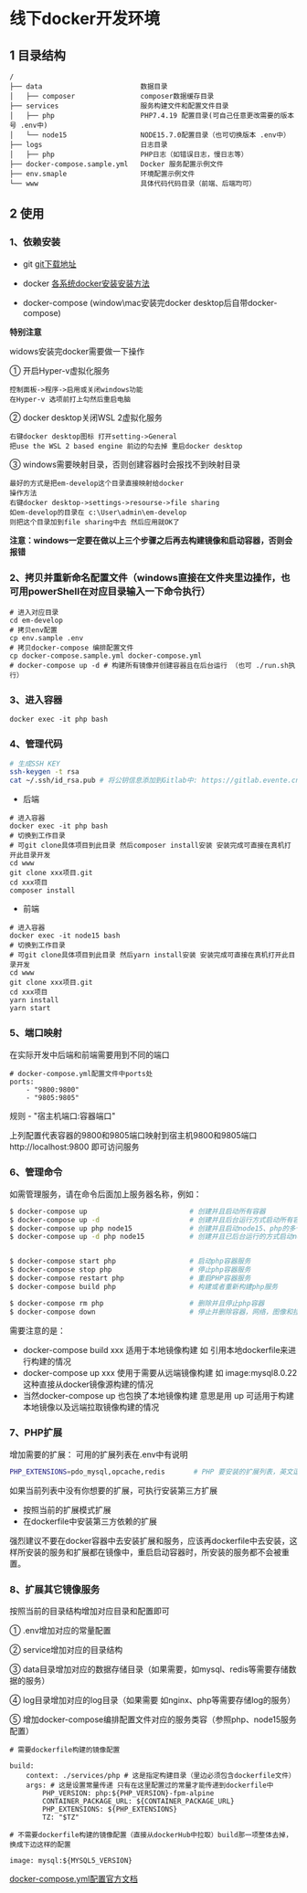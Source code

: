 # 线下docker开发环境

## 1 目录结构
```
/
├── data                        数据目录
│   ├── composer                composer数据缓存目录
├── services                    服务构建文件和配置文件目录
│   ├── php                     PHP7.4.19 配置目录(可自己任意更改需要的版本号 .env中)
│   └── node15                  NODE15.7.0配置目录（也可切换版本 .env中）
├── logs                        日志目录
│   ├── php                     PHP日志（如错误日志，慢日志等）
├── docker-compose.sample.yml   Docker 服务配置示例文件
├── env.smaple                  环境配置示例文件
└── www                         具体代码代码目录（前端、后端均可）
```
## 2 使用

### 1、依赖安装

- git [git下载地址](https://git-scm.com/downloads)
  
- docker [各系统docker安装安装方法](https://yeasy.gitbook.io/docker_practice/install/)

- docker-compose (window\mac安装完docker desktop后自带docker-compose)

**特别注意**

widows安装完docker需要做一下操作

① 开启Hyper-v虚拟化服务
```
控制面板->程序->启用或关闭windows功能
在Hyper-v 选项前打上勾然后重启电脑
```
② docker desktop关闭WSL 2虚拟化服务
```
右键docker desktop图标 打开setting->General
把use the WSL 2 based engine 前边的勾去掉 重启docker desktop
```
③ windows需要映射目录，否则创建容器时会报找不到映射目录
```
最好的方式是把em-develop这个目录直接映射给docker
操作方法
右键docker desktop->settings->resourse->file sharing
如em-develop的目录在 c:\User\admin\em-develop
则把这个目录加到file sharing中去 然后应用就OK了
```

 **注意：windows一定要在做以上三个步骤之后再去构建镜像和启动容器，否则会报错**

### 2、拷贝并重新命名配置文件（windows直接在文件夹里边操作，也可用powerShell在对应目录输入一下命令执行）
```
# 进入对应目录
cd em-develop 
# 拷贝env配置
cp env.sample .env
# 拷贝docker-compose 编排配置文件
cp docker-compose.sample.yml docker-compose.yml
# docker-compose up -d # 构建所有镜像并创建容器且在后台运行 （也可 ./run.sh执行）
```
### 3、进入容器

```
docker exec -it php bash
```

### 4、管理代码

```bash
# 生成SSH KEY
ssh-keygen -t rsa
cat ~/.ssh/id_rsa.pub # 将公钥信息添加到Gitlab中: https://gitlab.evente.cn/profile/keys
```

- 后端

```
# 进入容器
docker exec -it php bash
# 切换到工作目录 
# 可git clone具体项目到此目录 然后composer install安装 安装完成可直接在真机打开此目录开发
cd www
git clone xxx项目.git
cd xxx项目
composer install
```

- 前端
```
# 进入容器
docker exec -it node15 bash
# 切换到工作目录 
# 可git clone具体项目到此目录 然后yarn install安装 安装完成可直接在真机打开此目录开发
cd www
git clone xxx项目.git
cd xxx项目
yarn install
yarn start
```

### 5、端口映射
在实际开发中后端和前端需要用到不同的端口

```
# docker-compose.yml配置文件中ports处
ports:
    - "9800:9800"
    - "9805:9805"
```
规则 - "宿主机端口:容器端口"

上列配置代表容器的9800和9805端口映射到宿主机9800和9805端口 http://localhost:9800 即可访问服务

### 6、管理命令

如需管理服务，请在命令后面加上服务器名称，例如：

```bash
$ docker-compose up                         # 创建并且启动所有容器
$ docker-compose up -d                      # 创建并且后台运行方式启动所有容器
$ docker-compose up php node15              # 创建并且启动node15、php的多个容器
$ docker-compose up -d php node15           # 创建并且已后台运行的方式启动node15、php容器


$ docker-compose start php                  # 启动php容器服务
$ docker-compose stop php                   # 停止php容器服务
$ docker-compose restart php                # 重启PHP容器服务
$ docker-compose build php                  # 构建或者重新构建php服务

$ docker-compose rm php                     # 删除并且停止php容器
$ docker-compose down                       # 停止并删除容器，网络，图像和挂载卷（这是删除所有容器并删除相关网络）
```
需要注意的是：
- docker-compose build xxx 适用于本地镜像构建 如 引用本地dockerfile来进行构建的情况
- docker-compose up xxx 使用于需要从远端镜像构建 如 image:mysql8.0.22 这种直接从docker镜像源构建的情况
- 当然docker-compose up 也包换了本地镜像构建 意思是用 up 可适用于构建本地镜像以及远端拉取镜像构建的情况

### 7、PHP扩展

增加需要的扩展：
可用的扩展列表在.env中有说明
```bash
PHP_EXTENSIONS=pdo_mysql,opcache,redis       # PHP 要安装的扩展列表，英文逗号隔开
```
如果当前列表中没有你想要的扩展，可执行安装第三方扩展

- 按照当前的扩展模式扩展
- 在dockerfile中安装第三方依赖的扩展

强烈建议不要在docker容器中去安装扩展和服务，应该再dockerfile中去安装，这样所安装的服务和扩展都在镜像中，重启启动容器时，所安装的服务都不会被重置。

### 8、扩展其它镜像服务

按照当前的目录结构增加对应目录和配置即可

① .env增加对应的常量配置

② service增加对应的目录结构

③ data目录增加对应的数据存储目录（如果需要，如mysql、redis等需要存储数据的服务）

④ log目录增加对应的log目录（如果需要 如nginx、php等需要存储log的服务）

⑤ 增加docker-compose编排配置文件对应的服务类容（参照php、node15服务配置）
```
# 需要dockerfile构建的镜像配置

build:
    context: ./services/php # 这是指定构建目录（里边必须包含dockerfile文件）
    args: # 这是设置常量传递 只有在这里配置过的常量才能传递到dockerfile中
        PHP_VERSION: php:${PHP_VERSION}-fpm-alpine
        CONTAINER_PACKAGE_URL: ${CONTAINER_PACKAGE_URL}
        PHP_EXTENSIONS: ${PHP_EXTENSIONS}
        TZ: "$TZ"

# 不需要dockerfile构建的镜像配置（直接从dockerHub中拉取）build那一项整体去掉，换成下边这样的配置

image: mysql:${MYSQL5_VERSION}
```
[docker-compose.yml配置官方文档](https://docs.docker.com/compose/compose-file/compose-file-v3/)








